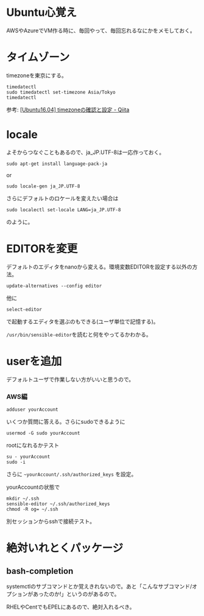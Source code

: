 # Ubuntu心覚え

AWSやAzureでVM作る時に、毎回やって、毎回忘れるなにかをメモしておく。

# タイムゾーン

timezoneを東京にする。

```
timedatectl
sudo timedatectl set-timezone Asia/Tokyo
timedatectl
```

参考:
[[Ubuntu16.04] timezoneの確認と設定 - Qiita](https://qiita.com/koara-local/items/32b004c0bf80fd70777c)

# locale

よそからつなぐこともあるので、ja_JP.UTF-8は一応作っておく。

```
sudo apt-get install language-pack-ja
```
or
```
sudo locale-gen ja_JP.UTF-8
```

さらにデフォルトのロケールを変えたい場合は
```
sudo localectl set-locale LANG=ja_JP.UTF-8
```
のように。


# EDITORを変更

デフォルトのエディタをnanoから変える。環境変数EDITORを設定する以外の方法。

```
update-alternatives --config editor
```

他に
```
select-editor
```
で起動するエディタを選ぶのもできる(ユーザ単位で記憶する)。

`/usr/bin/sensible-editor`を読むと何をやってるかわかる。


# userを追加

デフォルトユーザで作業しない方がいいと思うので。

### AWS編

```
adduser yourAccount
```
いくつか質問に答える。さらにsudoできるように
```
usermod -G sudo yourAccount
```

rootになれるかテスト
```
su - yourAccount
sudo -i
```

さらに `~yourAccount/.ssh/authorized_keys` を設定。

yourAccountの状態で
```
mkdir ~/.ssh
sensible-editor ~/.ssh/authorized_keys
chmod -R og= ~/.ssh
```
別セッションからsshで接続テスト。

# 絶対いれとくパッケージ

## bash-completion

systemctlのサブコマンドとか覚えきれないので。あと「こんなサブコマンド/オプションがあったのか!」というのがあるので。

RHELやCentでもEPELにあるので、絶対入れるべき。
